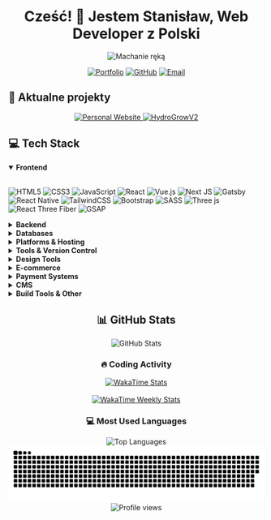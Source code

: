# <div align="center">Cześć! 👋 Jestem Stanisław, Web Developer z Polski</div>

<div align="center">
  <img src="https://user-images.githubusercontent.com/74038190/214644152-52f47eb3-5e31-4f47-8758-05c9468d5596.gif" height="45" width="auto" alt="Machanie ręką">
</div>

<div align="center">
  
  [![Portfolio](https://img.shields.io/badge/Portfolio-smiko.pl-brightgreen?style=for-the-badge&logo=safari&logoColor=white)](https://smiko.pl)
  [![GitHub](https://img.shields.io/badge/GitHub-Profile-blue?style=for-the-badge&logo=github&logoColor=white)](https://github.com/mikolajczykstanislaw)
  [![Email](https://img.shields.io/badge/Email-Contact-red?style=for-the-badge&logo=gmail&logoColor=white)](mailto:kontakt@smiko.pl)
  
</div>

## 🚀 Aktualne projekty

<div align="center">
  <a href="https://smiko.pl" target="_blank">
    <img src="https://img.shields.io/badge/Personal_Website-smiko.pl-2ea44f?style=for-the-badge&logo=safari&logoColor=white" alt="Personal Website">
  </a>
  
  <a href="https://github.com/mikolajczykstanislaw/HydroGrowV2" target="_blank">
    <img src="https://img.shields.io/badge/Mobile_App-HydroGrowV2-blue?style=for-the-badge&logo=react&logoColor=white" alt="HydroGrowV2">
  </a>
</div>

## 💻 Tech Stack

<details open>
  <summary><b>Frontend</b></summary>
  <br>
  
  ![HTML5](https://img.shields.io/badge/html5-%23E34F26.svg?style=for-the-badge&logo=html5&logoColor=white)
  ![CSS3](https://img.shields.io/badge/css3-%231572B6.svg?style=for-the-badge&logo=css3&logoColor=white)
  ![JavaScript](https://img.shields.io/badge/javascript-%23323330.svg?style=for-the-badge&logo=javascript&logoColor=%23F7DF1E)
  ![React](https://img.shields.io/badge/react-%2320232a.svg?style=for-the-badge&logo=react&logoColor=%2361DAFB)
  ![Vue.js](https://img.shields.io/badge/vuejs-%2335495e.svg?style=for-the-badge&logo=vuedotjs&logoColor=%234FC08D)
  ![Next JS](https://img.shields.io/badge/Next-black?style=for-the-badge&logo=next.js&logoColor=white)
  ![Gatsby](https://img.shields.io/badge/Gatsby-%23663399.svg?style=for-the-badge&logo=gatsby&logoColor=white)
  ![React Native](https://img.shields.io/badge/react_native-%2320232a.svg?style=for-the-badge&logo=react&logoColor=%2361DAFB)
  ![TailwindCSS](https://img.shields.io/badge/tailwindcss-%2338B2AC.svg?style=for-the-badge&logo=tailwind-css&logoColor=white)
  ![Bootstrap](https://img.shields.io/badge/bootstrap-%23563D7C.svg?style=for-the-badge&logo=bootstrap&logoColor=white)
  ![SASS](https://img.shields.io/badge/SASS-hotpink.svg?style=for-the-badge&logo=SASS&logoColor=white)
  ![Three js](https://img.shields.io/badge/threejs-black?style=for-the-badge&logo=three.js&logoColor=white)
  ![React Three Fiber](https://img.shields.io/badge/react_three_fiber-%2361DAFB.svg?style=for-the-badge&logo=react&logoColor=white)
  ![GSAP](https://img.shields.io/badge/GSAP-%23202020.svg?style=for-the-badge&logo=greensock&logoColor=white)
</details>

<details>
  <summary><b>Backend</b></summary>
  <br>
  
  ![NodeJS](https://img.shields.io/badge/node.js-6DA55F?style=for-the-badge&logo=node.js&logoColor=white)
  ![PHP](https://img.shields.io/badge/php-%23777BB4.svg?style=for-the-badge&logo=php&logoColor=white)
  ![Express.js](https://img.shields.io/badge/express.js-%23404d59.svg?style=for-the-badge&logo=express&logoColor=%2361DAFB)
</details>

<details>
  <summary><b>Databases</b></summary>
  <br>
  
  ![MongoDB](https://img.shields.io/badge/MongoDB-%234ea94b.svg?style=for-the-badge&logo=mongodb&logoColor=white)
  ![MySQL](https://img.shields.io/badge/mysql-%234479A1.svg?style=for-the-badge&logo=mysql&logoColor=white)
  ![Firebase](https://img.shields.io/badge/firebase-%23039BE5.svg?style=for-the-badge&logo=firebase)
</details>

<details>
  <summary><b>Platforms & Hosting</b></summary>
  <br>
  
  ![Vercel](https://img.shields.io/badge/vercel-%23000000.svg?style=for-the-badge&logo=vercel&logoColor=white)
  ![Cloudflare](https://img.shields.io/badge/Cloudflare-F38020?style=for-the-badge&logo=Cloudflare&logoColor=white)
  ![Hostinger](https://img.shields.io/badge/hostinger-%23FF8C00.svg?style=for-the-badge&logo=hostinger&logoColor=white)
  ![Netlify](https://img.shields.io/badge/netlify-%23000000.svg?style=for-the-badge&logo=netlify&logoColor=#00C7B7)
</details>

<details>
  <summary><b>Tools & Version Control</b></summary>
  <br>
  
  ![Git](https://img.shields.io/badge/git-%23F05033.svg?style=for-the-badge&logo=git&logoColor=white)
  ![GitHub](https://img.shields.io/badge/github-%23121011.svg?style=for-the-badge&logo=github&logoColor=white)
  ![NPM](https://img.shields.io/badge/NPM-%23CB3837.svg?style=for-the-badge&logo=npm&logoColor=white)
  ![Gulp](https://img.shields.io/badge/gulp-%23CF4647.svg?style=for-the-badge&logo=gulp&logoColor=white)
  ![Webpack](https://img.shields.io/badge/webpack-%238DD6F9.svg?style=for-the-badge&logo=webpack&logoColor=black)
</details>

<details>
  <summary><b>Design Tools</b></summary>
  <br>
  
  ![Figma](https://img.shields.io/badge/figma-%23F24E1E.svg?style=for-the-badge&logo=figma&logoColor=white)
  ![Adobe XD](https://img.shields.io/badge/Adobe%20XD-470137?style=for-the-badge&logo=Adobe%20XD&logoColor=#FF61F6)
</details>

<details>
  <summary><b>E-commerce</b></summary>
  <br>
  
  ![WooCommerce](https://img.shields.io/badge/woocommerce-%23746A5B.svg?style=for-the-badge&logo=woocommerce&logoColor=white)
  ![PrestaShop](https://img.shields.io/badge/prestashop-%230F4B6E.svg?style=for-the-badge&logo=prestashop&logoColor=white)
</details>

<details>
  <summary><b>Payment Systems</b></summary>
  <br>
  
  ![Stripe](https://img.shields.io/badge/stripe-%23308ADA.svg?style=for-the-badge&logo=stripe&logoColor=white)
  ![PayPal](https://img.shields.io/badge/PayPal-00457C?style=for-the-badge&logo=paypal&logoColor=white)
</details>

<details>
  <summary><b>CMS</b></summary>
  <br>
  
  ![WordPress](https://img.shields.io/badge/WordPress-%23117AC9.svg?style=for-the-badge&logo=WordPress&logoColor=white)
  ![Moodle](https://img.shields.io/badge/moodle-%238CBB33.svg?style=for-the-badge&logo=moodle&logoColor=white)
</details>

<details>
  <summary><b>Build Tools & Other</b></summary>
  <br>
  
  ![Vite](https://img.shields.io/badge/vite-%23646CFF.svg?style=for-the-badge&logo=vite&logoColor=white)
  ![Appwrite](https://img.shields.io/badge/appwrite-%23000000.svg?style=for-the-badge&logo=appwrite&logoColor=white)
  ![NativeWind](https://img.shields.io/badge/nativewind-%2332D5A2.svg?style=for-the-badge&logo=react&logoColor=white)
</details>

<div align="center">
  <h2>📊 GitHub Stats</h2>
  <img src="https://github-readme-stats.vercel.app/api?username=mikolajczykstanislaw&show_icons=true&theme=dark" alt="GitHub Stats" />
  
  <h3>🔥 Coding Activity</h3>
  <a href="https://wakatime.com/@02e45dae-8881-4b6f-b47d-d35d57b742b9">
    <img src="https://wakatime.com/badge/user/02e45dae-8881-4b6f-b47d-d35d57b742b9.svg" alt="WakaTime Stats" />
  </a>
  <br><br>
  <a href="https://wakatime.com/@02e45dae-8881-4b6f-b47d-d35d57b742b9">
    <img src="https://github-readme-stats.vercel.app/api/wakatime?username=02e45dae-8881-4b6f-b47d-d35d57b742b9&theme=dark" alt="WakaTime Weekly Stats" />
  </a>
  
  <h3>💻 Most Used Languages</h3>
  <img src="https://github-readme-stats.vercel.app/api/top-langs/?username=mikolajczykstanislaw&layout=compact&theme=dark" alt="Top Languages" />
</div>

<div align="center">
  <picture>
    <source media="(prefers-color-scheme: dark)" srcset="https://raw.githubusercontent.com/mikolajczykstanislaw/mikolajczykstanislaw/output/github-snake-dark.svg" />
    <source media="(prefers-color-scheme: light)" srcset="https://raw.githubusercontent.com/mikolajczykstanislaw/mikolajczykstanislaw/output/github-snake.svg" />
    <img alt="github-snake" src="https://raw.githubusercontent.com/mikolajczykstanislaw/mikolajczykstanislaw/output/github-snake.svg" />
  </picture>
</div>

<div align="center">
  <img src="https://komarev.com/ghpvc/?username=mikolajczykstanislaw&label=Profile%20views&color=0e75b6&style=flat" alt="Profile views" />
</div>
